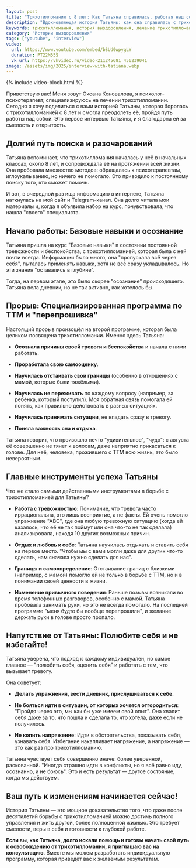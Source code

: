 ```yaml
---
layout: post
title: "Трихотилломания с 8 лет: Как Татьяна справилась, работая над собой – Вдохновляющее интервью"
description: "Вдохновляющая история Татьяны: как она справилась с трихотилломанией, которой страдала с 8 лет, благодаря работе с тревогой, самооценкой, границами и новым стратегиям. Практические советы и мотивация для тех, кто борется с ТТМ."
keywords: трихотилломания, история выздоровления, лечение трихотилломании, как справиться с ттм, работа над собой, тревожность, самооценка, личные границы, психотерапия, кпт, Оксана Коновалова, ttm-help.
category: "Истории выздоровления"
tags: ["youtube", "interview"]
video:
  url: https://www.youtube.com/embed/bSUd0wpygLY
  duration: PT22M55S
  vk_url: https://vkvideo.ru/video-211245681_456239041
image: /assets/img/2025/interview-with-tatiana.webp
---
```


{% include video-block.html %}

Приветствую вас! Меня зовут Оксана Коновалова, я психолог-психотерапевт, специализируюсь на лечении трихотилломании. Сегодня я хочу поделиться с вами историей Татьяны, которая боролась с трихотилломанией с 8 лет и смогла преодолеть её, пройдя путь работы над собой. Это первое интервью Татьяны, и я благодарна ей за смелость и открытость.

## Долгий путь поиска и разочарований

Татьяна вспоминает, что трихотилломания началась у неё в начальных классах, около 8 лет, и сопровождала её на протяжении всей жизни. Она пробовала множество методов: обращалась к психотерапевтам, иглоукалыванию, но ничего не помогало. Это приводило к постоянному поиску того, кто сможет помочь.

И вот, в очередной раз ища информацию в интернете, Татьяна наткнулась на мой сайт и Telegram-канал. Она долго читала мои материалы и, когда я объявила набор на курс, почувствовала, что нашла "своего" специалиста.

## Начало работы: Базовые навыки и осознание

Татьяна пришла на курс "Базовые навыки" в состоянии постоянной тревожности и беспокойства, с трихотилломанией, которая была с ней почти всегда. Информации было много, она "пропускала всё через себя", пыталась применять навыки, хотя не всё сразу укладывалось. Но эти знания "оставались в глубине".

Тогда, на первом этапе, это было скорее "осознание" происходящего. Татьяна вела дневник, но не так активно, как хотелось бы.

## Прорыв: Специализированная программа по ТТМ и "перепрошивка"

Настоящий прорыв произошёл на второй программе, которая была целиком посвящена трихотилломании. Именно здесь Татьяна:

- **Осознала причины своей тревоги и беспокойства** и начала с ними работать.

- **Проработала свою самооценку**.

- **Научилась отстаивать свои границы** (особенно в отношениях с мамой, которые были тяжёлыми).

- **Научилась не переживать** по каждому вопросу (например, за ребёнка, который поступил). Моя обратная связь помогала ей понять, как правильно действовать в разных ситуациях.

- **Научилась принимать ситуации**, не впадать сразу в тревогу.

- **Поняла важность сна и отдыха**.

Татьяна говорит, что произошло нечто "удивительное", "чудо": с августа её совершенно не тянет к волосам, даже неприятно прикасаться к голове. Для неё, человека, прожившего с ТТМ всю жизнь, это было невероятным.

## Главные инструменты успеха Татьяны

Что же стало самыми действенными инструментами в борьбе с трихотилломанией для Татьяны?

- **Работа с тревожностью**: Понимание, что тревога часто иррациональна, это лишь восприятие, а не факты. Ей очень помогло упражнение "АВС", где она любую тревожную ситуацию (когда ей казалось, что её не так поймут или она что-то не так сделала) анализировала, находя 10 других возможных причин.

- **Отдых и любовь к себе**: Татьяна научилась отдыхать и ставить себя на первое место. "Чтобы мы с вами могли даже для других что-то сделать, нам сначала нужно сделать для нас".

- **Границы и самоопределение**: Отстаивание границ с близкими (например, с мамой) помогло ей не только в борьбе с ТТМ, но и в понимании своей ценности в жизни.

- **Изменение привычного поведения**: Раньше позывы возникали во время телефонных разговоров, особенно с мамой. Татьяна пробовала занимать руки, но это не всегда помогало. На последней программе "меня будто бы вообще перепрошили", и желание держать руки в голове просто пропало.

## Напутствие от Татьяны: Полюбите себя и не избегайте!

Татьяна уверена, что подход к каждому индивидуален, но самое главное — "полюбить себя, оценить себя" и работать с тем, что вызывает тревогу.

Она советует:

- **Делать упражнения, вести дневник, прислушиваться к себе**.

- **Не бояться идти в ситуации, от которых хочется отгородиться**: "Пройдя через это, мы как бы уже имеем свой опыт". Она хвалит себя даже за то, что пошла и сделала то, что хотела, даже если не получилось.

- **Не копить напряжение**: Идти в обстоятельства, показывать себя, узнавать себя. Избегание накапливает напряжение, а напряжение — это как раз про трихотилломанию.

Татьяна чувствует себя совершенно иначе: более уверенной, раскованной. "Иногда страшно идти в конфликты, но я всё равно иду, осознанно, и не боюсь". Это и есть результат — другое состояние, когда мы действуем.

## Ваш путь к изменениям начинается сейчас!

История Татьяны — это мощное доказательство того, что даже после десятилетий борьбы с трихотилломанией можно достичь полного управления и жить другой, более полноценной жизнью. Это требует смелости, веры в себя и готовности к глубокой работе.

**Если вы, как Татьяна, долго искали помощь и готовы начать свой путь к освобождению от трихотилломании, я приглашаю вас на консультацию**. Вместе мы можем разработать индивидуальную программу, которая приведёт вас к желаемым результатам.